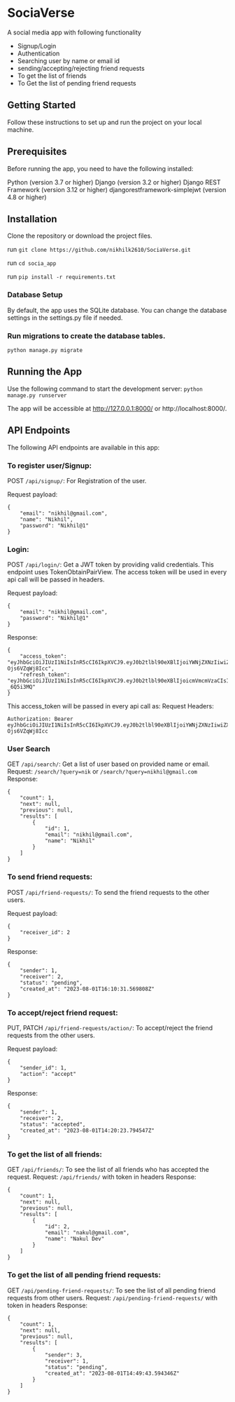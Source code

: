 # SociaVerse
A social media app with following functionality 
- Signup/Login
- Authentication
- Searching user by name or email id
- sending/accepting/rejecting friend requests
- To get the list of friends
- To Get the list of pending friend requests

## Getting Started
Follow these instructions to set up and run the project on your local machine.

## Prerequisites
Before running the app, you need to have the following installed:

Python (version 3.7 or higher)
Django (version 3.2 or higher)
Django REST Framework (version 3.12 or higher)
djangorestframework-simplejwt (version 4.8 or higher)


## Installation
Clone the repository or download the project files.

run `git clone https://github.com/nikhilk2610/SociaVerse.git`

run `cd socia_app`

run `pip install -r requirements.txt`

### Database Setup
By default, the app uses the SQLite database. You can change the database settings in the settings.py file if needed.

### Run migrations to create the database tables.
`python manage.py migrate`

## Running the App
Use the following command to start the development server:
`python manage.py runserver`


The app will be accessible at http://127.0.0.1:8000/ or http://localhost:8000/.

## API Endpoints
The following API endpoints are available in this app:

### To register user/Signup:
POST `/api/signup/`: For Registration of the user.

Request payload:
```
{
    "email": "nikhil@gmail.com",
    "name": "Nikhil",
    "password": "Nikhil@1"
}
```

### Login:
POST `/api/login/`: Get a JWT token by providing valid credentials. This endpoint uses TokenObtainPairView. The access token will be used in every api call will be passed in headers.

Request payload:
```
{
    "email": "nikhil@gmail.com",
    "password": "Nikhil@1"
}
```

Response:
```
{
    "access_token": "eyJhbGciOiJIUzI1NiIsInR5cCI6IkpXVCJ9.eyJ0b2tlbl90eXBlIjoiYWNjZXNzIiwiZXhwIjoxNjkxMjYxNjA3LCJpYXQiOjE2OTA5MDE2MDcsImp0aSI6ImQ0NGYwNjQwNmIwMDQzZDhiNWFhMzA2M2U3N2IzY2VhIiwidXNlcl9pZCI6NH0.1AzuX_TQOG3nyuOxX3EDaofLz_HgZ-Ojs6VZqWj8Icc",
    "refresh_token": "eyJhbGciOiJIUzI1NiIsInR5cCI6IkpXVCJ9.eyJ0b2tlbl90eXBlIjoicmVmcmVzaCIsImV4cCI6MTY5MDk4ODAwNywiaWF0IjoxNjkwOTAxNjA3LCJqdGkiOiI4MDdhMGRkNTQ5YTc0MTk5OTkyY2E4NDU2MDAxZDAwOSIsInVzZXJfaWQiOjR9.ZtUXLHKa7a6A8dMAJa2KdwW1CXEKOVzHt6-_6Q5i3MQ"
}
```

This access_token will be passed in every api call as:
Request Headers:
````
Authorization: Bearer eyJhbGciOiJIUzI1NiIsInR5cCI6IkpXVCJ9.eyJ0b2tlbl90eXBlIjoiYWNjZXNzIiwiZXhwIjoxNjkxMjYxNjA3LCJpYXQiOjE2OTA5MDE2MDcsImp0aSI6ImQ0NGYwNjQwNmIwMDQzZDhiNWFhMzA2M2U3N2IzY2VhIiwidXNlcl9pZCI6NH0.1AzuX_TQOG3nyuOxX3EDaofLz_HgZ-Ojs6VZqWj8Icc
````


### User Search
GET `/api/search/`: Get a list of user based on provided name or email.
Request: `/search/?query=nik` or `/search/?query=nikhil@gmail.com`
Response: 
```
{
    "count": 1,
    "next": null,
    "previous": null,
    "results": [
        {
            "id": 1,
            "email": "nikhil@gmail.com",
            "name": "Nikhil"
        }
    ]
}
```

### To send friend requests:
POST `/api/friend-requests/`: To send the friend requests to the other users.

Request payload:
```
{
    "receiver_id": 2
}
```
Response:
````
{
    "sender": 1,
    "receiver": 2,
    "status": "pending",
    "created_at": "2023-08-01T16:10:31.569808Z"
}
````

### To accept/reject friend request:
PUT, PATCH `/api/friend-requests/action/`: To accept/reject the friend requests from the other users.

Request payload:
```
{
    "sender_id": 1,
    "action": "accept"
}
```
Response:
````
{
    "sender": 1,
    "receiver": 2,
    "status": "accepted",
    "created_at": "2023-08-01T14:20:23.794547Z"
}
````

### To get the list of all friends:
GET `/api/friends/`: To see the list of all friends who has accepted the request.
Request: `/api/friends/` with token in headers
Response:
````
{
    "count": 1,
    "next": null,
    "previous": null,
    "results": [
        {
            "id": 2,
            "email": "nakul@gmail.com",
            "name": "Nakul Dev"
        }
    ]
}
````

### To get the list of all pending friend requests:
GET `/api/pending-friend-requests/`: To see the list of all pending friend requests from other users.
Request: `/api/pending-friend-requests/` with token in headers
Response:
````
{
    "count": 1,
    "next": null,
    "previous": null,
    "results": [
        {
            "sender": 3,
            "receiver": 1,
            "status": "pending",
            "created_at": "2023-08-01T14:49:43.594346Z"
        }
    ]
}
````
